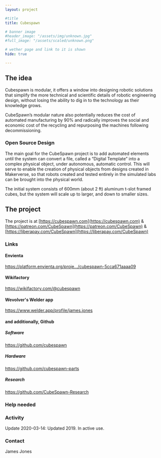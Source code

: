 ```yaml
---
layout: project

#title
title: Cubespawn

# banner image
#header_image: "/assets/img/unknown.jpg"
#full_image: "/assets/scaled/unknown.png"

# wether page and link to it is shown
hide: true

---
```


## The idea

Cubespawn is modular, it offers a window into designing robotic solutions that simplify the more technical and scientific details of robotic engineering design, without losing the ability to dig in to the technology as their knowledge grows.

<!--more-->

CubeSpawn’s modular nature also potentially reduces the cost of automated manufacturing by 90% and radically improves the social and economic cost of the recycling and repurposing the machines following decommissioning.

### Open Source Design

The main goal for the CubeSpawn project is to add automated elements until the system can convert a file, called a “Digital Template” into a complex physical object, under autonomous, automatic control. This will serve to enable the creation of physical objects from designs created in Makerverse, so that robots created and tested entirely in the simulated labs can be brought into the physical world.

The initial system consists of 600mm (about 2 ft) aluminum t-slot framed cubes, but the system will scale up to larger, and down to smaller sizes.

## The project

The project is at [https://cubespawn.com](https://cubespawn.com) & [https://patreon.com/CubeSpawn](https://patreon.com/CubeSpawn) & [https://liberapay.com/CubeSpawn](https://liberapay.com/CubeSpawn)

### Links
#### Envienta
https://platform.envienta.org/proje…/cubespawn-5cca671aaaa09

#### Wikifactory
https://wikifactory.com/@cubespawn

#### Wevolver's Welder app
https://www.welder.app/profile/james.jones

#### and additionally, Github
##### Software
https://github.com/cubespawn
##### Hardware
https://github.com/cubespawn-parts
##### Research
https://github.com/CubeSpawn-Research

### Help needed


### Activity

Update 2020-03-14: Updated 2019. In active use.

### Contact

James Jones


